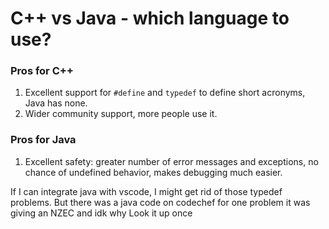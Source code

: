 # C++ vs Java - which language to use?

### Pros for C++

1. Excellent support for `#define` and `typedef` to define short acronyms, Java has none.
2. Wider community support, more people use it.

### Pros for Java

1. Excellent safety: greater number of error messages and exceptions, no chance of undefined behavior, makes debugging much easier.

If I can integrate java with vscode, I might get rid of those typedef problems.
But there was a java code on codechef for one problem it was giving an NZEC and idk why Look it up once
